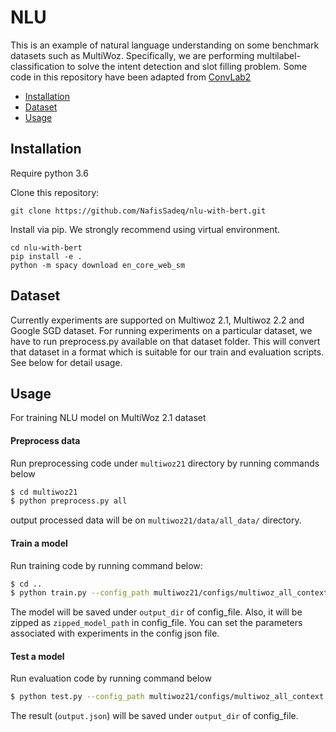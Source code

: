 # NLU

This is an example of natural language understanding on some benchmark datasets such as MultiWoz. Specifically, we are performing multilabel-classification to solve the intent detection and slot filling problem. Some code in this repository have been adapted from [ConvLab2](https://github.com/thu-coai/ConvLab-2.git)

- [Installation](#installation)
- [Dataset](#dataset)
- [Usage](#usage)

## Installation

Require python 3.6

Clone this repository:
```
git clone https://github.com/NafisSadeq/nlu-with-bert.git
```

Install via pip. We strongly recommend using virtual environment.
```
cd nlu-with-bert
pip install -e .
python -m spacy download en_core_web_sm
```

## Dataset

Currently experiments are supported on Multiwoz 2.1, Multiwoz 2.2 and Google SGD dataset. For running experiments on a particular dataset, we have to run preprocess.py available on that dataset folder. This will convert that dataset in a format which is suitable for our train and evaluation scripts. See below for detail usage. 

## Usage
For training NLU model on MultiWoz 2.1 dataset

#### Preprocess data

Run preprocessing code under `multiwoz21` directory by running commands below

```sh
$ cd multiwoz21
$ python preprocess.py all
```

output processed data will be on `multiwoz21/data/all_data/` directory.

#### Train a model

Run training code by running command below:

```sh
$ cd ..
$ python train.py --config_path multiwoz21/configs/multiwoz_all_context.json
```

The model will be saved under `output_dir` of config_file. Also, it will be zipped as `zipped_model_path` in config_file. You can set the parameters associated with experiments in the config json file.

#### Test a model

Run evaluation code by running command below

```sh
$ python test.py --config_path multiwoz21/configs/multiwoz_all_context.json
```

The result (`output.json`) will be saved under `output_dir` of config_file. 




